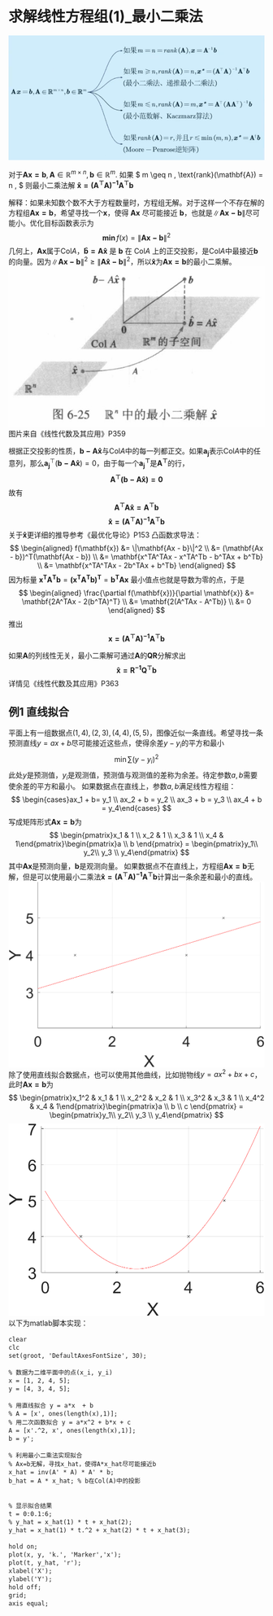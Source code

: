 # 求解线性方程组(1)_最小二乘法
![img0](./img/LinearEquationMindMap.png)

对于$\mathbf{Ax=b}, \mathbf{A} \in \mathbb{R}^{m \times n}, \mathbf{b} \in \mathbb{R}^m.$
如果 $ m \geq n , \text{rank}(\mathbf{A}) = n , $ 则最小二乘法解 $\mathbf{\hat{x} = (A^{\top} A)^{-1}A^{\top} b}$

解释：如果未知数个数不大于方程数量时，方程组无解。对于这样一个不存在解的方程组$\mathbf{Ax=b}$，希望寻找一个$\mathbf{x}$，使得 $\mathbf{Ax}$ 尽可能接近 $\mathbf{b}$，也就是$\|\mathbf{Ax-b}\|$尽可能小。优化目标函数表示为
$$
\mathbf{min}\, f(x)=\|\mathbf{Ax-b}\|^2
$$
几何上，$\mathbf{Ax}$属于$\text{Col}A$，$\mathbf{\hat{b}=A\hat{x}}$ 是 $\mathbf{b}$ 在 $\text{Col}A$ 上的正交投影，是$\text{Col}A$中最接近$\mathbf{b}$的向量。因为$\|\mathbf{Ax-b}\|^2 \geq \|\mathbf{A\hat{x}-b}\|^2$，所以$\mathbf{\hat{x}}$为$\mathbf{Ax=b}$的最小二乘解。
![img1](./img/LeastSquaresMethod.jpeg)
图片来自《线性代数及其应用》P359

根据正交投影的性质，$\mathbf{b-A\hat{x}}$与$\text{Col}A$中的每一列都正交。如果$\mathbf{a_{j}}$表示$\text{Col}A$中的任意列，那么$\mathbf{a_j}^{\top}(\mathbf{b-A\hat{x}})=0$，由于每一个$\mathbf{a_{j}^{\top}}$是$\mathbf{A^{\top}}$的行，$$\mathbf{A^{\top}(b-A\hat{x})=0}$$故有$$\mathbf{A^{\top}A\hat{x}=A^{\top}b}$$ $$\mathbf{\hat{x} = (A^{\top} A)^{-1}A^{\top} b}
$$关于$\mathbf{\hat{x}}$更详细的推导参考《最优化导论》P153
凸函数求导法：
$$
\begin{aligned}
f(\mathbf{x}) &= \|\mathbf{Ax - b}\|^2 \\
&= (\mathbf{Ax - b})^T(\mathbf{Ax - b}) \\
&= \mathbf{x^TA^TAx - x^TA^Tb - b^TAx + b^Tb} \\
&= \mathbf{x^TA^TAx - 2b^TAx + b^Tb}
\end{aligned}
$$因为标量 $\mathbf{x^TA^Tb}=\mathbf{(x^TA^Tb)^T}=\mathbf{b^TAx}$
最小值点也就是导数为零的点，于是
$$
\begin{aligned}
\frac{\partial f(\mathbf{x})}{\partial \mathbf{x}} &= \mathbf{2A^TAx - 2(b^TA)^T} \\
&= \mathbf{2(A^TAx - A^Tb)} \\ 
&= 0
\end{aligned}
$$推出$$\mathbf{x = (A^{\top} A)^{-1}A^{\top} b}$$

如果$\mathbf{A}$的列线性无关，最小二乘解可通过$\mathbf{A}$的$\mathbf{QR}$分解求出
$$\mathbf{\hat{x}=R^{-1}Q^{\top}b}$$详情见《线性代数及其应用》P363


## 例1 直线拟合
平面上有一组数据点$(1,4),(2,3),(4,4),(5,5)$，图像近似一条直线。希望寻找一条预测直线$y=ax+b$尽可能接近这些点，使得余差$y-y_i$的平方和最小$$\min \sum (y - y_i)^2$$此处$y$是预测值，$y_i$是观测值，预测值与观测值的差称为余差。待定参数$a,b$需要使余差的平方和最小。
如果数据点在直线上，参数$a,b$满足线性方程组：
$$
\begin{cases}ax_1 + b= y_1 \\ ax_2 + b = y_2 \\ ax_3 + b = y_3 \\ ax_4 + b = y_4\end{cases}
$$写成矩阵形式$\mathbf{Ax=b}$为
$$
\begin{pmatrix}x_1 & 1 \\ x_2 & 1 \\ x_3 & 1 \\ x_4 & 1\end{pmatrix}\begin{pmatrix}a \\ b \end{pmatrix} = \begin{pmatrix}y_1\\ y_2\\ y_3 \\ y_4\end{pmatrix}
$$其中$\mathbf{Ax}$是预测向量，$\mathbf{b}$是观测向量。
如果数据点不在直线上，方程组$\mathbf{Ax=b}$无解，但是可以使用最小二乘法$\mathbf{\hat{x} = (A^{\top} A)^{-1}A^{\top} b}$计算出一条余差和最小的直线。
![img2](./img/LeastSquaresLine.png)
除了使用直线拟合数据点，也可以使用其他曲线，比如抛物线$y=ax^{2}+bx+c$，此时$\mathbf{Ax=b}$为
$$
\begin{pmatrix}x_1^2 & x_1 & 1 \\ x_2^2 & x_2 & 1 \\ x_3^2 & x_3 & 1 \\ x_4^2 & x_4 & 1\end{pmatrix}\begin{pmatrix}a \\ b \\ c \end{pmatrix} = \begin{pmatrix}y_1\\ y_2\\ y_3 \\ y_4\end{pmatrix}
$$
![img3](./img/LeastSquaresParabola.png)
以下为matlab脚本实现：
```
clear
clc
set(groot, 'DefaultAxesFontSize', 30);

% 数据为二维平面中的点(x_i, y_i)
x = [1, 2, 4, 5];
y = [4, 3, 4, 5];

% 用直线拟合 y = a*x  + b
% A = [x', ones(length(x),1)];
% 用二次函数拟合 y = a*x^2 + b*x + c
A = [x'.^2, x', ones(length(x),1)];
b = y';

% 利用最小二乘法实现拟合
% Ax=b无解，寻找x_hat，使得A*x_hat尽可能接近b
x_hat = inv(A' * A) * A' * b;
b_hat = A * x_hat; % b在Col(A)中的投影


% 显示拟合结果
t = 0:0.1:6;
% y_hat = x_hat(1) * t + x_hat(2);
y_hat = x_hat(1) * t.^2 + x_hat(2) * t + x_hat(3);

hold on;
plot(x, y, 'k.', 'Marker','x');
plot(t, y_hat, 'r');
xlabel('X');
ylabel('Y');
hold off;
grid;
axis equal;
```